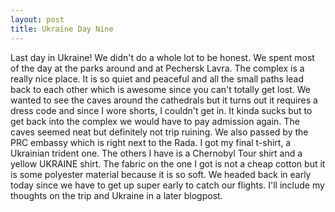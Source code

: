 ```yaml
---
layout: post
title: Ukraine Day Nine
---
```


Last day in Ukraine! We didn't do a whole lot to be honest. We spent most of the day at the parks
around and at Pechersk Lavra. The complex is a really nice place. It is so quiet and peaceful and all
the small paths lead back to each other which is awesome since you can't totally get lost. We wanted
to see the caves around the cathedrals but it turns out it requires a dress code and since I wore shorts,
I couldn't get in. It kinda sucks but to get back into the complex we would have to pay admission
again. The caves seemed neat but definitely not trip ruining. We also passed by the PRC embassy
which is right next to the Rada. I got my final t-shirt, a Ukrainian trident one. The others I have is a Chernobyl Tour shirt and a yellow UKRAINE shirt. The fabric on the one I got is not a cheap
cotton but it is some polyester material because it is so soft. We headed back in early today since we
have to get up super early to catch our flights. I'll include my thoughts on the trip and Ukraine in a
later blogpost.

